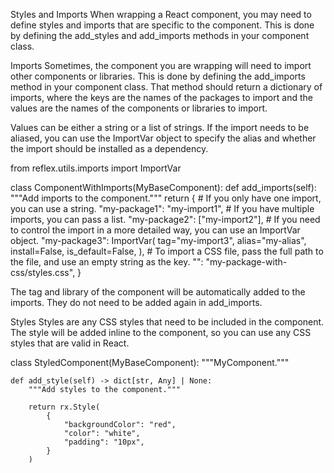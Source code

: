 Styles and Imports
When wrapping a React component, you may need to define styles and imports that are specific to the component. This is done by defining the add_styles and add_imports methods in your component class.

Imports
Sometimes, the component you are wrapping will need to import other components or libraries. This is done by defining the add_imports method in your component class. That method should return a dictionary of imports, where the keys are the names of the packages to import and the values are the names of the components or libraries to import.

Values can be either a string or a list of strings. If the import needs to be aliased, you can use the ImportVar object to specify the alias and whether the import should be installed as a dependency.

from reflex.utils.imports import ImportVar


class ComponentWithImports(MyBaseComponent):
    def add_imports(self):
        """Add imports to the component."""
        return {
            # If you only have one import, you can use a string.
            "my-package1": "my-import1",
            # If you have multiple imports, you can pass a list.
            "my-package2": ["my-import2"],
            # If you need to control the import in a more detailed way, you can use an ImportVar object.
            "my-package3": ImportVar(
                tag="my-import3",
                alias="my-alias",
                install=False,
                is_default=False,
            ),
            # To import a CSS file, pass the full path to the file, and use an empty string as the key.
            "": "my-package-with-css/styles.css",
        }

The tag and library of the component will be automatically added to the imports. They do not need to be added again in add_imports.

Styles
Styles are any CSS styles that need to be included in the component. The style will be added inline to the component, so you can use any CSS styles that are valid in React.

class StyledComponent(MyBaseComponent):
    """MyComponent."""

    def add_style(self) -> dict[str, Any] | None:
        """Add styles to the component."""

        return rx.Style(
            {
                "backgroundColor": "red",
                "color": "white",
                "padding": "10px",
            }
        )